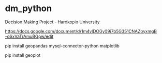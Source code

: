 # dm_python
Decision Making Project - Harokopio University


https://docs.google.com/document/d/1m4vlDOGy09i7b5G351CNAZbyxmgB-oSxVaTrAmuBGpw/edit

pip install geopandas mysql-connector-python matplotlib

pip install geoplot